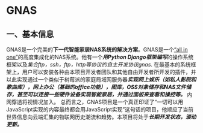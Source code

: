 # GNAS
## 一、基本信息
GNAS是一个完美的**下一代智能家居NAS系统的解决方案**。GNAS是一个<u>“all in one”</u>的高度集成化的NAS系统。他有一个***用Python Django框架编写***的操作系统框架以及*集合ftp，ssh，ftp，http等协议的自主开发协议gnas*. 在最基本的系统框架上，用户可以安装各种由本项目开发者团队和其他自由开发者所开发的插件，并以此实现通过一个类似于树莓派的家庭局域网服务器***实现网上娱乐（如私人影院和歌曲库），网上办公（基础的office功能），图库，OSS对象储存和NAS文件储存，甚至可以连接一些硬件设备实现智能家居，并通过面板来查看和操控等。*** 内网穿透将视情况加入。 总而言之，GNAS项目是一个真正印证了“一切可以用JavaScript实现的内容最终都会用JavaScript实现”这句话的项目，他顺应了当前世界信息向云端汇集的物联网历史潮流和趋势。本项目将处于***长期开发状态，滚动更新。***
